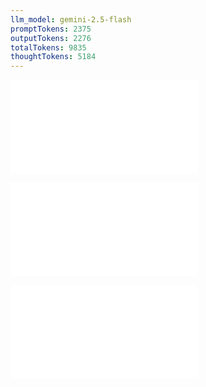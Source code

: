 ```yaml
---
llm_model: gemini-2.5-flash
promptTokens: 2375
outputTokens: 2276
totalTokens: 9835
thoughtTokens: 5184
---
```


![@](steps/_.5d5def21.md)

![@](steps/prompt.7266aa04.md)

![@](steps/response.dbd6599c.md)